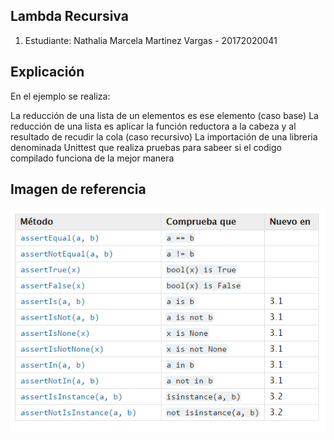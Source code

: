 ## Lambda Recursiva
1) Estudiante: Nathalia Marcela Martinez Vargas - 20172020041

## Explicación

En el ejemplo se realiza:

La reducción de una lista de un elementos es ese elemento (caso base)
La reducción de una lista es aplicar la función reductora a la cabeza y al resultado de recudir la cola (caso recursivo)
La importación de una libreria denominada Unittest que realiza pruebas para sabeer si el codigo compilado funciona de la mejor manera

## Imagen de referencia
![Tipos de Assert](https://github.com/NathaliaMartinezVargas/LambdaRecursiva/blob/master/assert.png)
